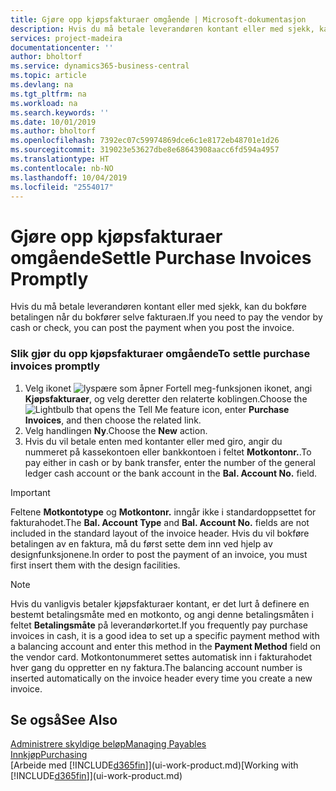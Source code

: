 ```yaml
---
title: Gjøre opp kjøpsfakturaer omgående | Microsoft-dokumentasjon
description: Hvis du må betale leverandøren kontant eller med sjekk, kan du utføre den nødvendige bokføringen når du bokfører selve fakturaen.
services: project-madeira
documentationcenter: ''
author: bholtorf
ms.service: dynamics365-business-central
ms.topic: article
ms.devlang: na
ms.tgt_pltfrm: na
ms.workload: na
ms.search.keywords: ''
ms.date: 10/01/2019
ms.author: bholtorf
ms.openlocfilehash: 7392ec07c59974869dce6c1e8172eb48701e1d26
ms.sourcegitcommit: 319023e53627dbe8e68643908aacc6fd594a4957
ms.translationtype: HT
ms.contentlocale: nb-NO
ms.lasthandoff: 10/04/2019
ms.locfileid: "2554017"
---
```

# <a name="settle-purchase-invoices-promptly"></a><span data-ttu-id="c1a8d-103">Gjøre opp kjøpsfakturaer omgående</span><span class="sxs-lookup"><span data-stu-id="c1a8d-103">Settle Purchase Invoices Promptly</span></span>
<span data-ttu-id="c1a8d-104">Hvis du må betale leverandøren kontant eller med sjekk, kan du bokføre betalingen når du bokfører selve fakturaen.</span><span class="sxs-lookup"><span data-stu-id="c1a8d-104">If you need to pay the vendor by cash or check, you can post the payment when you post the invoice.</span></span>  

### <a name="to-settle-purchase-invoices-promptly"></a><span data-ttu-id="c1a8d-105">Slik gjør du opp kjøpsfakturaer omgående</span><span class="sxs-lookup"><span data-stu-id="c1a8d-105">To settle purchase invoices promptly</span></span>  
1. <span data-ttu-id="c1a8d-106">Velg ikonet ![lyspære som åpner Fortell meg-funksjonen](media/ui-search/search_small.png "Fortell hva du vil gjøre") ikonet, angi **Kjøpsfakturaer**, og velg deretter den relaterte koblingen.</span><span class="sxs-lookup"><span data-stu-id="c1a8d-106">Choose the ![Lightbulb that opens the Tell Me feature](media/ui-search/search_small.png "Tell me what you want to do") icon, enter **Purchase Invoices**, and then choose the related link.</span></span>  
2. <span data-ttu-id="c1a8d-107">Velg handlingen **Ny**.</span><span class="sxs-lookup"><span data-stu-id="c1a8d-107">Choose the **New** action.</span></span>  
3.  <span data-ttu-id="c1a8d-108">Hvis du vil betale enten med kontanter eller med giro, angir du nummeret på kassekontoen eller bankkontoen i feltet **Motkontonr.**.</span><span class="sxs-lookup"><span data-stu-id="c1a8d-108">To pay either in cash or by bank transfer, enter the number of the general ledger cash account or the bank account in the **Bal. Account No.** field.</span></span>  

> [!IMPORTANT]  
>  <span data-ttu-id="c1a8d-109">Feltene **Motkontotype** og **Motkontonr.** inngår ikke i standardoppsettet for fakturahodet.</span><span class="sxs-lookup"><span data-stu-id="c1a8d-109">The **Bal. Account Type** and **Bal. Account No.** fields are not included in the standard layout of the invoice header.</span></span> <span data-ttu-id="c1a8d-110">Hvis du vil bokføre betalingen av en faktura, må du først sette dem inn ved hjelp av designfunksjonene.</span><span class="sxs-lookup"><span data-stu-id="c1a8d-110">In order to post the payment of an invoice, you must first insert them with the design facilities.</span></span>  

> [!NOTE]  
>  <span data-ttu-id="c1a8d-111">Hvis du vanligvis betaler kjøpsfakturaer kontant, er det lurt å definere en bestemt betalingsmåte med en motkonto, og angi denne betalingsmåten i feltet **Betalingsmåte** på leverandørkortet.</span><span class="sxs-lookup"><span data-stu-id="c1a8d-111">If you frequently pay purchase invoices in cash, it is a good idea to set up a specific payment method with a balancing account and enter this method in the **Payment Method** field on the vendor card.</span></span> <span data-ttu-id="c1a8d-112">Motkontonummeret settes automatisk inn i fakturahodet hver gang du oppretter en ny faktura.</span><span class="sxs-lookup"><span data-stu-id="c1a8d-112">The balancing account number is inserted automatically on the invoice header every time you create a new invoice.</span></span>  

## <a name="see-also"></a><span data-ttu-id="c1a8d-113">Se også</span><span class="sxs-lookup"><span data-stu-id="c1a8d-113">See Also</span></span>  
[<span data-ttu-id="c1a8d-114">Administrere skyldige beløp</span><span class="sxs-lookup"><span data-stu-id="c1a8d-114">Managing Payables</span></span>](payables-manage-payables.md)  
[<span data-ttu-id="c1a8d-115">Innkjøp</span><span class="sxs-lookup"><span data-stu-id="c1a8d-115">Purchasing</span></span>](purchasing-manage-purchasing.md)  
<span data-ttu-id="c1a8d-116">[Arbeide med [!INCLUDE[d365fin](includes/d365fin_md.md)]](ui-work-product.md)</span><span class="sxs-lookup"><span data-stu-id="c1a8d-116">[Working with [!INCLUDE[d365fin](includes/d365fin_md.md)]](ui-work-product.md)</span></span>
